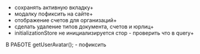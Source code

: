 - сохранять активную вкладку+
- модалку пофиксить на сайте+
- отображение счетов для организаций+
- сделать удаление типов документа, счетов и юрлиц+
- initializationStore не инициализируется стор - проверить что в query+

В РАБОТЕ
getUserAvatar(); - пофиксить







